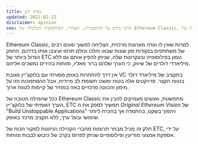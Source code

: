 ```yaml
---
title: בסיס ידע
updated: 2022-02-22
disclaimer: opinion
seo: מרכז מידע על ההיסטוריה, העתיד, הפילוסופיה והכלכלה של Ethereum Classic, המתעד את הסיבה, איך והיכן של הגרסה המבוזרת של Ethereum.
---
```


Ethereum Classic, למרות שאין לו ועדה מארגנת מרכזית, הצליחה למשוך סוגים רבים של משתתפים בנקודות זמן שונות שבאו והלכו וכולם תרמו ועיצבו אותו בדרכם. החוזק הגדול ביותר של ETC טמון בפילוסופיה ובעקרונות שלה, שניתן להפיץ אותם גם ללא מיליארדי דולרים של שיווק, כי הערך שלהם ברור מאליו, ומוחות בהירים נמשכים אליהם.

אין דרך להתחרות באופן מסורתי עם בלוקצ'יין מגובת VC בתקציב של מיליארד דולר בטווח הקצר. פרויקטים אלה בטוח ימשכו תשומת לב מיידית, אבל ההסתמכות הזו על מימון והכוונה מרכזיים באה במחיר של קיימות לטווח ארוך.

ככל שהמילה הטובה של Ethereum Classic מתפשטת, ואנשים מעמיקים להבין את הערך האמיתי של בלוקצ'יין, ETC תמשיך לספק את ה _Original Ethereum Vision_ של "Build Unstoppable Applications" ויהפוך בשקט, בהתמדה אך בהכרח ליותר שימושי ובעל ערך, ללא תקציב מרכזי באופק.

חלק זה מכיל מבחר תרומות מחברי הקהילה הניזונות למקור הכוח של ETC, על ידי אספקת אמצעי מודיעין ופילוסופיים שניתן לפרוס בקרב של כיבוש לבבות ומוחות.
